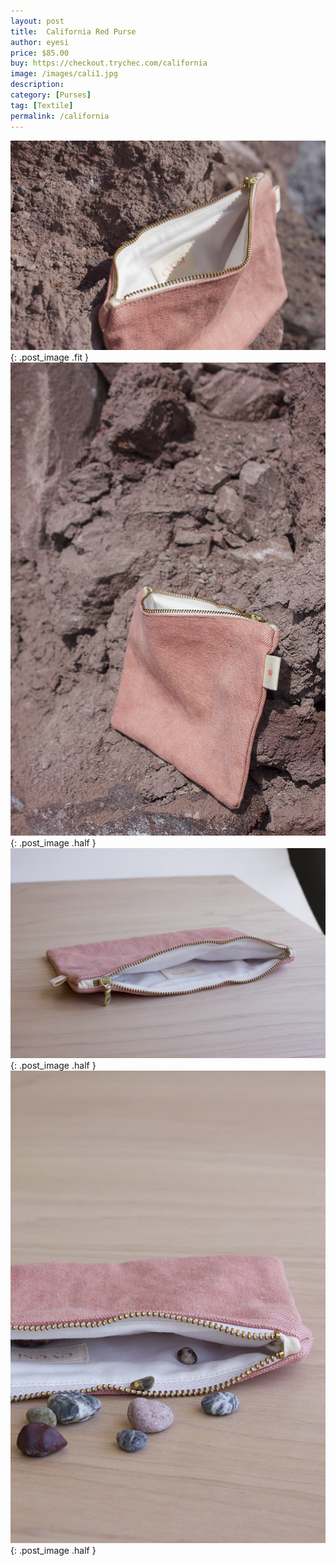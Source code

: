 ```yaml
---
layout: post
title:  California Red Purse
author: eyesi
price: $85.00
buy: https://checkout.trychec.com/california
image: /images/cali1.jpg
description:
category: [Purses]
tag: [Textile]
permalink: /california
---
```

![](/images/cali2.jpg){: .post_image .fit }
![](/images/cali3.jpg){: .post_image .half }
![](/images/cali4.jpg){: .post_image .half }
![](/images/cali5.jpg){: .post_image .half }